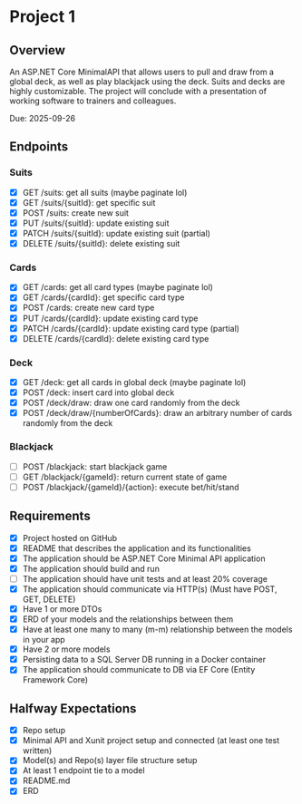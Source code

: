 # Project 1

## Overview

An ASP.NET Core MinimalAPI that allows users to pull and draw from a global deck, as well as play blackjack using the deck. Suits and decks are highly customizable.
The project will conclude with a presentation of working software to trainers and colleagues.

Due: 2025-09-26

## Endpoints

### Suits

- [X] GET /suits: get all suits (maybe paginate lol)
- [X] GET /suits/{suitId}: get specific suit
- [X] POST /suits: create new suit
- [X] PUT /suits/{suitId}: update existing suit
- [X] PATCH /suits/{suitId}: update existing suit (partial)
- [X] DELETE /suits/{suitId}: delete existing suit

### Cards

- [X] GET /cards: get all card types (maybe paginate lol)
- [X] GET /cards/{cardId}: get specific card type
- [X] POST /cards: create new card type
- [X] PUT /cards/{cardId}: update existing card type
- [X] PATCH /cards/{cardId}: update existing card type (partial)
- [X] DELETE /cards/{cardId}: delete existing card type

### Deck

- [X] GET /deck: get all cards in global deck (maybe paginate lol)
- [X] POST /deck: insert card into global deck
- [X] POST /deck/draw: draw one card randomly from the deck
- [X] POST /deck/draw/{numberOfCards}: draw an arbitrary number of cards randomly from the deck

### Blackjack

- [ ] POST /blackjack: start blackjack game
- [ ] GET /blackjack/{gameId}: return current state of game
- [ ] POST /blackjack/{gameId}/{action}: execute bet/hit/stand 

## Requirements

- [X] Project hosted on GitHub
- [X] README that describes the application and its functionalities
- [X] The application should be ASP.NET Core Minimal API application
- [X] The application should build and run
- [ ] The application should have unit tests and at least 20% coverage
- [X] The application should communicate via HTTP(s) (Must have POST, GET, DELETE)
- [X] Have 1 or more DTOs
- [X] ERD of your models and the relationships between them
- [X] Have at least one many to many (m-m) relationship between the models in your app
- [X] Have 2 or more models
- [X] Persisting data to a SQL Server DB running in a Docker container
- [X] The application should communicate to DB via EF Core (Entity Framework Core)

## Halfway Expectations

- [X] Repo setup
- [X] Minimal API and Xunit project setup and connected (at least one test written)
- [X] Model(s) and Repo(s) layer file structure setup
- [X] At least 1 endpoint tie to a model
- [X] README.md
- [X] ERD
